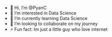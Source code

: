 - 👋 Hi, I’m @PyanC
- 👀 I’m interested in Data Science
- 🌱 I’m currently learning Data Science
- 💞️ I’m looking to collaborate on my journey
- ⚡ Fun fact: Im just a little guy who love internet

<!---
PyanC/PyanC is a ✨ special ✨ repository because its `README.md` (this file) appears on your GitHub profile.
You can click the Preview link to take a look at your changes.
--->
